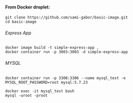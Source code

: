 #### From Docker droplet:
```
git clone https://github.com/sami-gabor/basic-image.git
cd basic-image
```
###### Express App
```
docker image build -t simple-express-app .
docker container run -p 3003:3003 -d simple-express-app
```

###### MYSQL
`docker container run -p 3308:3306 --name mysql_test -e MYSQL_ROOT_PASSWORD=root mysql:5.7.23`

```
docker exec -it mysql_test bash
mysql -uroot -proot
```